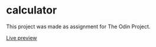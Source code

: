 # calculator

This project was made as assignment for The Odin Project.

[Live preview](https://salocin-95.github.io/calculator)